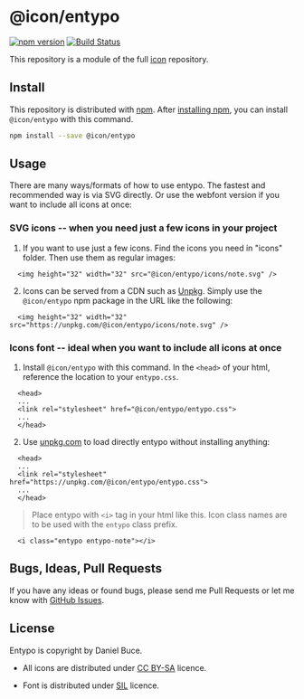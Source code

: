 # @icon/entypo

[![npm version](https://img.shields.io/npm/v/@icon/entypo.svg)](https://www.npmjs.org/package/@icon/entypo)
[![Build Status](https://travis-ci.org/icon/icon.svg?branch=master)](https://travis-ci.org/icon/icon)

This repository is a module of the full [icon][icon] repository.

## Install

This repository is distributed with [npm]. After [installing npm][install-npm], you can install `@icon/entypo` with this command.

```bash
npm install --save @icon/entypo
```

## Usage

There are many ways/formats of how to use entypo. The fastest and recommended way is via SVG directly. Or use the webfont version if you want to include all icons at once:

### SVG icons -- when you need just a few icons in your project

  1. If you want to use just a few icons. Find the icons you need in "icons" folder. Then use them as regular images:

```
  <img height="32" width="32" src="@icon/entypo/icons/note.svg" />
```

  2. Icons can be served from a CDN such as [Unpkg][Unpkg]. Simply use the `@icon/entypo` npm package in the URL like the following:

```
  <img height="32" width="32" src="https://unpkg.com/@icon/entypo/icons/note.svg" />
```

### Icons font -- ideal when you want to include all icons at once

  1. Install `@icon/entypo` with this command. In the `<head>` of your html, reference the location to your `entypo.css`.

```
  <head>
  ...
  <link rel="stylesheet" href="@icon/entypo/entypo.css">
  ...
  </head>
```

  2. Use [unpkg.com][Unpkg] to load directly entypo without installing anything:

```
  <head>
  ...
  <link rel="stylesheet" href="https://unpkg.com/@icon/entypo/entypo.css">
  ...
  </head>
```

> Place entypo with `<i>` tag in your html like this. Icon class names are to be used with the `entypo` class prefix.

```
  <i class="entypo entypo-note"></i>
```


## Bugs, Ideas, Pull Requests

If you have any ideas or found bugs, please send me Pull Requests or let me know with [GitHub Issues][github issues].

## License

Entypo is copyright by Daniel Buce.

- All icons are distributed under [CC BY-SA](http://creativecommons.org/licenses/by-sa/3.0/) licence.

- Font is distributed under [SIL](http://scripts.sil.org/cms/scripts/page.php?site_id=nrsi&id=OFL) licence.

[icon]: https://github.com/thecreation/icons
[npm]: https://www.npmjs.com/
[install-npm]: https://docs.npmjs.com/getting-started/installing-node
[sass]: http://sass-lang.com/
[github issues]: https://github.com/thecreation/icons/issues
[Unpkg]: https://unpkg.com